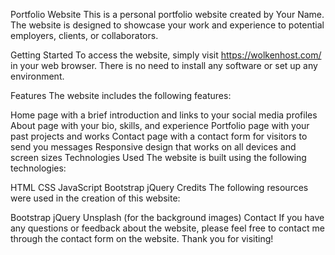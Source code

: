 Portfolio Website
This is a personal portfolio website created by Your Name. The website is designed to showcase your work and experience to potential employers, clients, or collaborators.

Getting Started
To access the website, simply visit https://wolkenhost.com/ in your web browser. There is no need to install any software or set up any environment.

Features
The website includes the following features:

Home page with a brief introduction and links to your social media profiles
About page with your bio, skills, and experience
Portfolio page with your past projects and works
Contact page with a contact form for visitors to send you messages
Responsive design that works on all devices and screen sizes
Technologies Used
The website is built using the following technologies:

HTML
CSS
JavaScript
Bootstrap
jQuery
Credits
The following resources were used in the creation of this website:

Bootstrap
jQuery
Unsplash (for the background images)
Contact
If you have any questions or feedback about the website, please feel free to contact me through the contact form on the website. Thank you for visiting!
